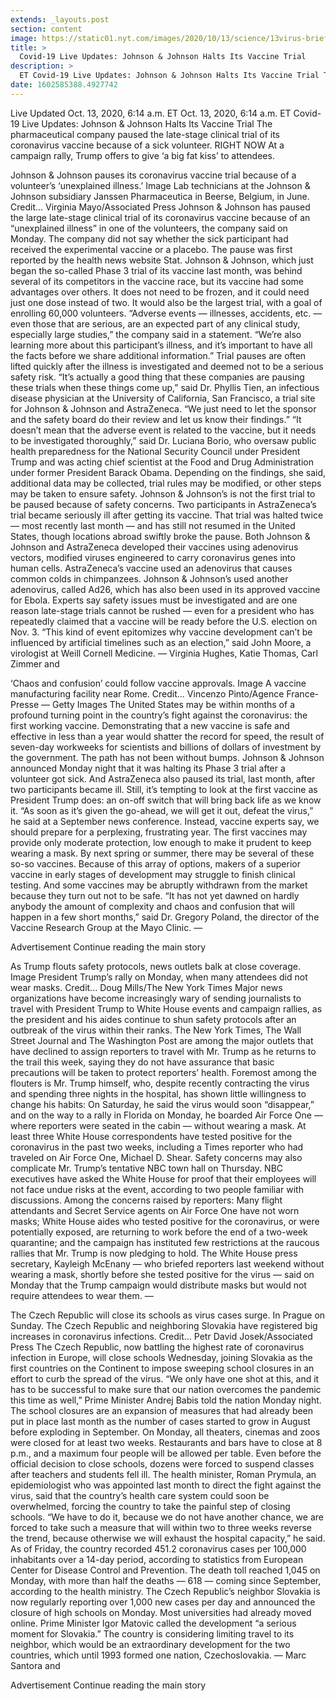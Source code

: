 ```yaml
--- 
extends: _layouts.post 
section: content 
image: https://static01.nyt.com/images/2020/10/13/science/13virus-brief-salvation/13virus-brief-salvation-facebookJumbo.jpg 
title: > 
  Covid-19 Live Updates: Johnson & Johnson Halts Its Vaccine Trial 
description: > 
  ET Covid-19 Live Updates: Johnson & Johnson Halts Its Vaccine Trial The pharmaceutical company paused the late-stage clinical trial of its coronavirus vaccine because of a sick volunteer.Johnson & Johnson pauses its coronavirus vaccine trial because of a volunteer’s ‘unexplained illness.’ Image Lab technicians at the Johnson & Johnson subsidiary Janssen Pharmaceutica in Beerse, Belgium, in June.Johnson & Johnson, which just began the so-called Phase 3 trial of its vaccine last month, was behind several of its competitors in the vaccine race, but its vaccine had some advantages over others.Both Johnson & Johnson and AstraZeneca developed their vaccines using adenovirus vectors, modified viruses engineered to carry coronavirus genes into human cells.Johnson & Johnson announced Monday night that it was halting its Phase 3 trial after a volunteer got sick. 
date: 1602585388.4927742 
--- 
```

Live Updated Oct. 13, 2020, 6:14 a.m. ET Oct. 13, 2020, 6:14 a.m. ET Covid-19 Live Updates: Johnson & Johnson Halts Its Vaccine Trial The pharmaceutical company paused the late-stage clinical trial of its coronavirus vaccine because of a sick volunteer. RIGHT NOW At a campaign rally, Trump offers to give ‘a big fat kiss’ to attendees.

Johnson & Johnson pauses its coronavirus vaccine trial because of a volunteer’s ‘unexplained illness.’ Image Lab technicians at the Johnson & Johnson subsidiary Janssen Pharmaceutica in Beerse, Belgium, in June. Credit... Virginia Mayo/Associated Press Johnson & Johnson has paused the large late-stage clinical trial of its coronavirus vaccine because of an “unexplained illness” in one of the volunteers, the company said on Monday. The company did not say whether the sick participant had received the experimental vaccine or a placebo. The pause was first reported by the health news website Stat. Johnson & Johnson, which just began the so-called Phase 3 trial of its vaccine last month, was behind several of its competitors in the vaccine race, but its vaccine had some advantages over others. It does not need to be frozen, and it could need just one dose instead of two. It would also be the largest trial, with a goal of enrolling 60,000 volunteers. “Adverse events — illnesses, accidents, etc. — even those that are serious, are an expected part of any clinical study, especially large studies,” the company said in a statement. “We’re also learning more about this participant’s illness, and it’s important to have all the facts before we share additional information.” Trial pauses are often lifted quickly after the illness is investigated and deemed not to be a serious safety risk. “It’s actually a good thing that these companies are pausing these trials when these things come up,” said Dr. Phyllis Tien, an infectious disease physician at the University of California, San Francisco, a trial site for Johnson & Johnson and AstraZeneca. “We just need to let the sponsor and the safety board do their review and let us know their findings.” “It doesn’t mean that the adverse event is related to the vaccine, but it needs to be investigated thoroughly,” said Dr. Luciana Borio, who oversaw public health preparedness for the National Security Council under President Trump and was acting chief scientist at the Food and Drug Administration under former President Barack Obama. Depending on the findings, she said, additional data may be collected, trial rules may be modified, or other steps may be taken to ensure safety. Johnson & Johnson’s is not the first trial to be paused because of safety concerns. Two participants in AstraZeneca’s trial became seriously ill after getting its vaccine. That trial was halted twice — most recently last month — and has still not resumed in the United States, though locations abroad swiftly broke the pause. Both Johnson & Johnson and AstraZeneca developed their vaccines using adenovirus vectors, modified viruses engineered to carry coronavirus genes into human cells. AstraZeneca’s vaccine used an adenovirus that causes common colds in chimpanzees. Johnson & Johnson’s used another adenovirus, called Ad26, which has also been used in its approved vaccine for Ebola. Experts say safety issues must be investigated and are one reason late-stage trials cannot be rushed — even for a president who has repeatedly claimed that a vaccine will be ready before the U.S. election on Nov. 3. “This kind of event epitomizes why vaccine development can’t be influenced by artificial timelines such as an election,” said John Moore, a virologist at Weill Cornell Medicine. — Virginia Hughes, Katie Thomas, Carl Zimmer and

‘Chaos and confusion’ could follow vaccine approvals. Image A vaccine manufacturing facility near Rome. Credit... Vincenzo Pinto/Agence France-Presse — Getty Images The United States may be within months of a profound turning point in the country’s fight against the coronavirus: the first working vaccine. Demonstrating that a new vaccine is safe and effective in less than a year would shatter the record for speed, the result of seven-day workweeks for scientists and billions of dollars of investment by the government. The path has not been without bumps. Johnson & Johnson announced Monday night that it was halting its Phase 3 trial after a volunteer got sick. And AstraZeneca also paused its trial, last month, after two participants became ill. Still, it’s tempting to look at the first vaccine as President Trump does: an on-off switch that will bring back life as we know it. “As soon as it’s given the go-ahead, we will get it out, defeat the virus,” he said at a September news conference. Instead, vaccine experts say, we should prepare for a perplexing, frustrating year. The first vaccines may provide only moderate protection, low enough to make it prudent to keep wearing a mask. By next spring or summer, there may be several of these so-so vaccines. Because of this array of options, makers of a superior vaccine in early stages of development may struggle to finish clinical testing. And some vaccines may be abruptly withdrawn from the market because they turn out not to be safe. “It has not yet dawned on hardly anybody the amount of complexity and chaos and confusion that will happen in a few short months,” said Dr. Gregory Poland, the director of the Vaccine Research Group at the Mayo Clinic. —

Advertisement Continue reading the main story

As Trump flouts safety protocols, news outlets balk at close coverage. Image President Trump’s rally on Monday, when many attendees did not wear masks. Credit... Doug Mills/The New York Times Major news organizations have become increasingly wary of sending journalists to travel with President Trump to White House events and campaign rallies, as the president and his aides continue to shun safety protocols after an outbreak of the virus within their ranks. The New York Times, The Wall Street Journal and The Washington Post are among the major outlets that have declined to assign reporters to travel with Mr. Trump as he returns to the trail this week, saying they do not have assurance that basic precautions will be taken to protect reporters’ health. Foremost among the flouters is Mr. Trump himself, who, despite recently contracting the virus and spending three nights in the hospital, has shown little willingness to change his habits: On Saturday, he said the virus would soon “disappear,” and on the way to a rally in Florida on Monday, he boarded Air Force One — where reporters were seated in the cabin — without wearing a mask. At least three White House correspondents have tested positive for the coronavirus in the past two weeks, including a Times reporter who had traveled on Air Force One, Michael D. Shear. Safety concerns may also complicate Mr. Trump’s tentative NBC town hall on Thursday. NBC executives have asked the White House for proof that their employees will not face undue risks at the event, according to two people familiar with discussions. Among the concerns raised by reporters: Many flight attendants and Secret Service agents on Air Force One have not worn masks; White House aides who tested positive for the coronavirus, or were potentially exposed, are returning to work before the end of a two-week quarantine; and the campaign has instituted few restrictions at the raucous rallies that Mr. Trump is now pledging to hold. The White House press secretary, Kayleigh McEnany — who briefed reporters last weekend without wearing a mask, shortly before she tested positive for the virus — said on Monday that the Trump campaign would distribute masks but would not require attendees to wear them. —

The Czech Republic will close its schools as virus cases surge. In Prague on Sunday. The Czech Republic and neighboring Slovakia have registered big increases in coronavirus infections. Credit... Petr David Josek/Associated Press The Czech Republic, now battling the highest rate of coronavirus infection in Europe, will close schools Wednesday, joining Slovakia as the first countries on the Continent to impose sweeping school closures in an effort to curb the spread of the virus. “We only have one shot at this, and it has to be successful to make sure that our nation overcomes the pandemic this time as well,” Prime Minister Andrej Babis told the nation Monday night. The school closures are an expansion of measures that had already been put in place last month as the number of cases started to grow in August before exploding in September. On Monday, all theaters, cinemas and zoos were closed for at least two weeks. Restaurants and bars have to close at 8 p.m., and a maximum four people will be allowed per table. Even before the official decision to close schools, dozens were forced to suspend classes after teachers and students fell ill. The health minister, Roman Prymula, an epidemiologist who was appointed last month to direct the fight against the virus, said that the country’s health care system could soon be overwhelmed, forcing the country to take the painful step of closing schools. “We have to do it, because we do not have another chance, we are forced to take such a measure that will within two to three weeks reverse the trend, because otherwise we will exhaust the hospital capacity,” he said. As of Friday, the country recorded 451.2 coronavirus cases per 100,000 inhabitants over a 14-day period, according to statistics from European Center for Disease Control and Prevention. The death toll reached 1,045 on Monday, with more than half the deaths — 618 — coming since September, according to the health ministry. The Czech Republic’s neighbor Slovakia is now regularly reporting over 1,000 new cases per day and announced the closure of high schools on Monday. Most universities had already moved online. Prime Minister Igor Matovic called the development “a serious moment for Slovakia.” The country is considering limiting travel to its neighbor, which would be an extraordinary development for the two countries, which until 1993 formed one nation, Czechoslovakia. — Marc Santora and

Advertisement Continue reading the main story